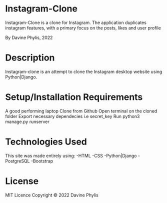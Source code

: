 # Instagram-Clone
Instagram-Clone is a clone for Instagram. The application duplicates instagram features, with a primary focus on the posts, likes and user profile

By Davine Phylis, 2022
# Description
Instagram-clone is an attempt to clone the Instagram desktop website using Python|Django. 

# Setup/Installation Requirements
A good performing laptop
Clone from Github
Open terminal on the cloned folder
Export necessary dependecies i.e secret_key
Run python3 manage.py runserver

# Technologies Used
This site was made entirely using:
-HTML
-CSS
-Python|Django
-PostgreSQL
-Bootstrap
# License
MIT Licence Copyright © 2022 Davine Phylis
